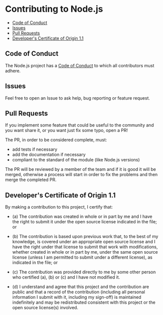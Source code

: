 # Contributing to Node.js

* [Code of Conduct](#code-of-conduct)
* [Issues](#issues)
* [Pull Requests](#pull-requests)
* [Developer's Certificate of Origin 1.1](#developers-certificate-of-origin-11)

## Code of Conduct

The Node.js project has a [Code of Conduct](./CODE_OF_CONDUCT.md) to which all contributors must adhere.

## Issues

Feel free to open an Issue to ask help, bug reporting or feature request.

## Pull Requests

If you implement some feature that could be useful to the community and you want share it, or you want
just fix some typo, open a PR!

The PR, in order to be considered complete, must:

* add tests if necessary
* add the documentation if necessary
* compliant to the standard of the module (like Node.js versions)

The PR will be reviewed by a member of the team and if it is good it will be merged, otherwise
a process will start in order to fix the problems and then merge the completed PR.

<a id="developers-certificate-of-origin"></a>
## Developer's Certificate of Origin 1.1

By making a contribution to this project, I certify that:

* (a) The contribution was created in whole or in part by me and I
  have the right to submit it under the open source license
  indicated in the file; or

* (b) The contribution is based upon previous work that, to the best
  of my knowledge, is covered under an appropriate open source
  license and I have the right under that license to submit that
  work with modifications, whether created in whole or in part
  by me, under the same open source license (unless I am
  permitted to submit under a different license), as indicated
  in the file; or

* (c) The contribution was provided directly to me by some other
  person who certified (a), (b) or (c) and I have not modified
  it.

* (d) I understand and agree that this project and the contribution
  are public and that a record of the contribution (including all
  personal information I submit with it, including my sign-off) is
  maintained indefinitely and may be redistributed consistent with
  this project or the open source license(s) involved.
